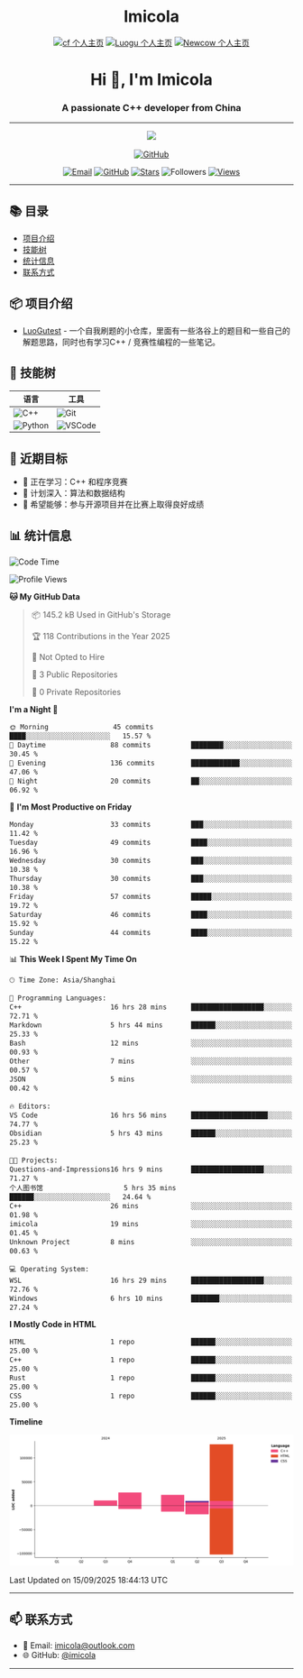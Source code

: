 <h1 align="center">Imicola</h1>

<div align="center">

[![cf 个人主页](https://img.shields.io/badge/codeforces-imicola-yellow)](https://codeforces.com/profile/imicola)
[![Luogu 个人主页](https://img.shields.io/badge/Luogu-imicola-blue)](https://www.luogu.com.cn/user/1422275)
[![Newcow 个人主页](https://img.shields.io/badge/牛客-imicola-blue)](https://ac.nowcoder.com/acm/contest/profile/693475085)

</div>
<div align="center">
  
# Hi 👋, I'm Imicola

### A passionate C++ developer from China

---

<p align="center">
  <img src="https://readme-typing-svg.herokuapp.com/?lines=Learning+C%2B%2B+and+Competitive+Programming;First-year+Software+Engineering+Student&font=Fira%20Code&center=true&width=480&height=50">
</p>

<a href="https://github.com/imicola">
    <img src="https://img.shields.io/badge/GitHub-imicola-brightgreen" alt="GitHub"/>
</a>

<div align="center">

[![Email](https://img.shields.io/badge/-Email-c14438?style=flat&logo=Gmail&logoColor=white)](mailto:imicola@outlook.com)
[![GitHub](https://img.shields.io/badge/GitHub-imicola-brightgreen)](https://github.com/imicola)
[![Stars](https://img.shields.io/github/stars/imicola?color=fefb7b&logo=Github)](https://github.com/imicola)
![Followers](https://img.shields.io/github/followers/imicola?color=blue&logo=Github)
[![Views](https://komarev.com/ghpvc/?username=imicola&color=blue&style=flat)](https://github.com/imicola)

</div>

---

</div>

## 📚 目录
- [项目介绍](#项目介绍)
- [技能树](#技能树)
- [统计信息](#统计信息)
- [联系方式](#联系方式)

## 📦 项目介绍
- [LuoGutest](https://github.com/imicola/LuoGutest) - 一个自我刷题的小仓库，里面有一些洛谷上的题目和一些自己的解题思路，同时也有学习C++ / 竞赛性编程的一些笔记。

## 🚀 技能树
| 语言  | 工具 |
|-------|------|
| ![C++](https://img.shields.io/badge/-C++-00599C?style=flat&logo=c%2B%2B&logoColor=white) | ![Git](https://img.shields.io/badge/-Git-F05032?style=flat&logo=git&logoColor=white) |
| ![Python](https://img.shields.io/badge/-Python-3776AB?style=flat&logo=python&logoColor=white) | ![VSCode](https://img.shields.io/badge/-VSCode-007ACC?style=flat&logo=visual-studio-code&logoColor=white) |


## 🎯 近期目标

- 🔭 正在学习：C++ 和程序竞赛
- 🌱 计划深入：算法和数据结构
- 👯 希望能够：参与开源项目并在比赛上取得良好成绩

## 📊 统计信息
<!--START_SECTION:waka-->
![Code Time](http://img.shields.io/badge/Code%20Time-707%20hrs%2033%20mins-blue)

![Profile Views](http://img.shields.io/badge/Profile%20Views-0-blue)

**🐱 My GitHub Data** 

> 📦 145.2 kB Used in GitHub's Storage 
 > 
> 🏆 118 Contributions in the Year 2025
 > 
> 🚫 Not Opted to Hire
 > 
> 📜 3 Public Repositories 
 > 
> 🔑 0 Private Repositories 
 > 
**I'm a Night 🦉** 

```text
🌞 Morning                45 commits          ████░░░░░░░░░░░░░░░░░░░░░   15.57 % 
🌆 Daytime                88 commits          ████████░░░░░░░░░░░░░░░░░   30.45 % 
🌃 Evening                136 commits         ████████████░░░░░░░░░░░░░   47.06 % 
🌙 Night                  20 commits          ██░░░░░░░░░░░░░░░░░░░░░░░   06.92 % 
```
📅 **I'm Most Productive on Friday** 

```text
Monday                   33 commits          ███░░░░░░░░░░░░░░░░░░░░░░   11.42 % 
Tuesday                  49 commits          ████░░░░░░░░░░░░░░░░░░░░░   16.96 % 
Wednesday                30 commits          ███░░░░░░░░░░░░░░░░░░░░░░   10.38 % 
Thursday                 30 commits          ███░░░░░░░░░░░░░░░░░░░░░░   10.38 % 
Friday                   57 commits          █████░░░░░░░░░░░░░░░░░░░░   19.72 % 
Saturday                 46 commits          ████░░░░░░░░░░░░░░░░░░░░░   15.92 % 
Sunday                   44 commits          ████░░░░░░░░░░░░░░░░░░░░░   15.22 % 
```


📊 **This Week I Spent My Time On** 

```text
🕑︎ Time Zone: Asia/Shanghai

💬 Programming Languages: 
C++                      16 hrs 28 mins      ██████████████████░░░░░░░   72.71 % 
Markdown                 5 hrs 44 mins       ██████░░░░░░░░░░░░░░░░░░░   25.33 % 
Bash                     12 mins             ░░░░░░░░░░░░░░░░░░░░░░░░░   00.93 % 
Other                    7 mins              ░░░░░░░░░░░░░░░░░░░░░░░░░   00.57 % 
JSON                     5 mins              ░░░░░░░░░░░░░░░░░░░░░░░░░   00.42 % 

🔥 Editors: 
VS Code                  16 hrs 56 mins      ███████████████████░░░░░░   74.77 % 
Obsidian                 5 hrs 43 mins       ██████░░░░░░░░░░░░░░░░░░░   25.23 % 

🐱‍💻 Projects: 
Questions-and-Impressions16 hrs 9 mins       ██████████████████░░░░░░░   71.27 % 
个人图书馆                    5 hrs 35 mins       ██████░░░░░░░░░░░░░░░░░░░   24.64 % 
C++                      26 mins             ░░░░░░░░░░░░░░░░░░░░░░░░░   01.98 % 
imicola                  19 mins             ░░░░░░░░░░░░░░░░░░░░░░░░░   01.45 % 
Unknown Project          8 mins              ░░░░░░░░░░░░░░░░░░░░░░░░░   00.63 % 

💻 Operating System: 
WSL                      16 hrs 29 mins      ██████████████████░░░░░░░   72.76 % 
Windows                  6 hrs 10 mins       ███████░░░░░░░░░░░░░░░░░░   27.24 % 
```

**I Mostly Code in HTML** 

```text
HTML                     1 repo              ██████░░░░░░░░░░░░░░░░░░░   25.00 % 
C++                      1 repo              ██████░░░░░░░░░░░░░░░░░░░   25.00 % 
Rust                     1 repo              ██████░░░░░░░░░░░░░░░░░░░   25.00 % 
CSS                      1 repo              ██████░░░░░░░░░░░░░░░░░░░   25.00 % 
```



**Timeline**

![Lines of Code chart](https://raw.githubusercontent.com/imicola/imicola/main/assets/bar_graph.png)


 Last Updated on 15/09/2025 18:44:13 UTC
<!--END_SECTION:waka-->

---

## 📫 联系方式

- 📧 Email: imicola@outlook.com
- 🌐 GitHub: [@imicola](https://github.com/imicola)

---
